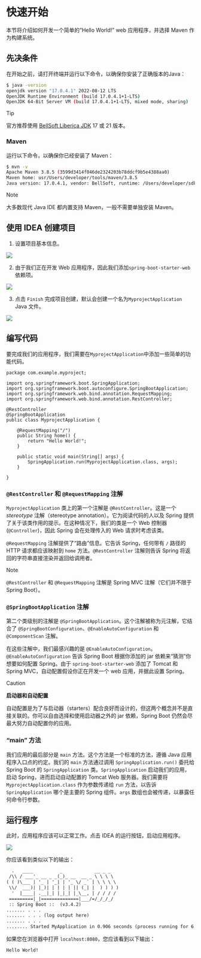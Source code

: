 # 快速开始

本节将介绍如何开发一个简单的“Hello World!” web 应用程序，并选择 Maven 作为构建系统。

## 先决条件

在开始之前，请打开终端并运行以下命令，以确保你安装了正确版本的Java：

```sh
$ java -version
openjdk version "17.0.4.1" 2022-08-12 LTS
OpenJDK Runtime Environment (build 17.0.4.1+1-LTS)
OpenJDK 64-Bit Server VM (build 17.0.4.1+1-LTS, mixed mode, sharing)
```

> [!TIP]
>
> 官方推荐使用 [BellSoft Liberica JDK](https://bell-sw.com/pages/downloads/) 17 或 21 版本。

### Maven

运行以下命令，以确保你已经安装了 Maven：

```sh
$ mvn -v
Apache Maven 3.8.5 (3599d3414f046de2324203b78ddcf9b5e4388aa0)
Maven home: usr/Users/developer/tools/maven/3.8.5
Java version: 17.0.4.1, vendor: BellSoft, runtime: /Users/developer/sdkman/candidates/java/17.0.4.1-librca
```

> [!NOTE]
>
> 大多数现代 Java IDE 都内置支持 Maven，一般不需要单独安装 Maven。

## 使用 IDEA 创建项目

1. 设置项目基本信息。

  <img src="https://r2.code-snippet.online/md/framework/spring-boot/quick-start/setup-step1.png" style="margin:0 auto;" />

2. 由于我们正在开发 Web 应用程序，因此我们添加`spring-boot-starter-web`依赖项。

  <img src="https://r2.code-snippet.online/md/framework/spring-boot/quick-start/setup-step2.png" style="margin:0 auto;" />

3. 点击 `Finish` 完成项目创建，默认会创建一个名为`MyprojectApplication` Java 文件。

  <img src="https://r2.code-snippet.online/md/framework/spring-boot/quick-start/setup-step3.png" style="margin:0 auto;" />

## 编写代码

要完成我们的应用程序，我们需要在`MyprojectApplication`中添加一些简单的功能代码。

```java{5-6,8,12-15}
package com.example.myproject;

import org.springframework.boot.SpringApplication;
import org.springframework.boot.autoconfigure.SpringBootApplication;
import org.springframework.web.bind.annotation.RequestMapping;
import org.springframework.web.bind.annotation.RestController;

@RestController
@SpringBootApplication
public class MyprojectApplication {

    @RequestMapping("/")
    public String home() {
        return "Hello World!";
    }

    public static void main(String[] args) {
        SpringApplication.run(MyprojectApplication.class, args);
    }

}
```

### `@RestController` 和 `@RequestMapping` 注解

`MyprojectApplication` 类上的第一个注解是 `@RestController`。这是一个*stereotype* 注解（stereotype annotation）。它为阅读代码的人以及 Spring 提供了关于该类作用的提示。在这种情况下，我们的类是一个 Web 控制器 (`@Controller`)，因此 Spring 会在处理传入的 Web 请求时考虑该类。

`@RequestMapping` 注解提供了“路由”信息。它告诉 Spring，任何带有 `/` 路径的 HTTP 请求都应该映射到 `home` 方法。`@RestController` 注解则告诉 Spring 将返回的字符串直接渲染并返回给调用者。

> [!NOTE]
>
> `@RestController` 和 `@RequestMapping` 注解是 Spring MVC 注解（它们并不限于 Spring Boot）。

### `@SpringBootApplication` 注解

第二个类级别的注解是 `@SpringBootApplication`。这个注解被称为元注解，它结合了 `@SpringBootConfiguration`、`@EnableAutoConfiguration` 和 `@ComponentScan` 注解。

在这些注解中，我们最感兴趣的是 `@EnableAutoConfiguration`。`@EnableAutoConfiguration` 告诉 Spring Boot 根据你添加的 jar 依赖来“猜测”你想要如何配置 Spring。由于 `spring-boot-starter-web` 添加了 Tomcat 和 Spring MVC，自动配置假设你正在开发一个 web 应用，并据此设置 Spring。

> [!CAUTION]
>
> **启动器和自动配置**
>
> 自动配置是为了与启动器（starters）配合良好而设计的，但这两个概念并不是直接关联的。你可以自由选择和使用启动器之外的 jar 依赖，Spring Boot 仍然会尽最大努力自动配置你的应用。

### “main” 方法

我们应用的最后部分是 `main` 方法。这个方法是一个标准的方法，遵循 Java 应用程序入口点的约定。我们的 `main` 方法通过调用 `SpringApplication.run()` 委托给 Spring Boot 的 `SpringApplication` 类。`SpringApplication` 启动我们的应用，启动 Spring，进而启动自动配置的 Tomcat Web 服务器。我们需要将 `MyprojectApplication.class` 作为参数传递给 `run` 方法，以告诉 `SpringApplication` 哪个是主要的 Spring 组件。`args` 数组也会被传递，以暴露任何命令行参数。

## 运行程序

此时，应用程序应该可以正常工作。点击 IDEA 的运行按钮，启动应用程序。

<img src="https://r2.code-snippet.online/md/framework/spring-boot/quick-start/application-start.png" style="margin:0 auto;" />

你应该看到类似以下的输出：

```txt
  .   ____          _            __ _ _
 /\\ / ___'_ __ _ _(_)_ __  __ _ \ \ \ \
( ( )\___ | '_ | '_| | '_ \/ _` | \ \ \ \
 \\/  ___)| |_)| | | | | || (_| |  ) ) ) )
  '  |____| .__|_| |_|_| |_\__, | / / / /
 =========|_|==============|___/=/_/_/_/
 :: Spring Boot ::  (v3.4.2)
....... . . .
....... . . . (log output here)
....... . . .
........ Started MyApplication in 0.906 seconds (process running for 6.514)
```

如果您在浏览器中打开 `localhost:8080`，您应该看到以下输出：

```txt
Hello World!
```

